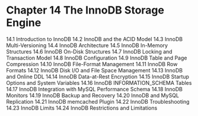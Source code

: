 # Chapter 14 The InnoDB Storage Engine
14.1 Introduction to InnoDB
14.2 InnoDB and the ACID Model
14.3 InnoDB Multi-Versioning
14.4 InnoDB Architecture
14.5 InnoDB In-Memory Structures
14.6 InnoDB On-Disk Structures
14.7 InnoDB Locking and Transaction Model
14.8 InnoDB Configuration
14.9 InnoDB Table and Page Compression
14.10 InnoDB File-Format Management
14.11 InnoDB Row Formats
14.12 InnoDB Disk I/O and File Space Management
14.13 InnoDB and Online DDL
14.14 InnoDB Data-at-Rest Encryption
14.15 InnoDB Startup Options and System Variables
14.16 InnoDB INFORMATION_SCHEMA Tables
14.17 InnoDB Integration with MySQL Performance Schema
14.18 InnoDB Monitors
14.19 InnoDB Backup and Recovery
14.20 InnoDB and MySQL Replication
14.21 InnoDB memcached Plugin
14.22 InnoDB Troubleshooting
14.23 InnoDB Limits
14.24 InnoDB Restrictions and Limitations
